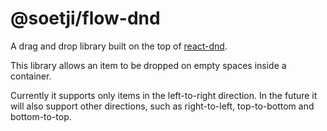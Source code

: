 # @soetji/flow-dnd

A drag and drop library built on the top of [react-dnd](https://react-dnd.github.io). 

This library allows an item to be dropped on empty spaces inside a container.

Currently it supports only items in the left-to-right direction. In the future it will also support other directions, such as right-to-left, top-to-bottom and bottom-to-top. 